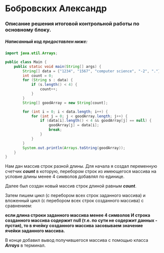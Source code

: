 # Бобровских Александр

### Описание решения итоговой контрольной работы по основному блоку.

##### Написанный код предоставлен ниже:

```java
import java.util.Arrays;

public class Main {
    public static void main(String[] args) {
        String[] data = {"1234", "1567", "computer science", "-2", "."};
        int count = 0;
        for (String s : data) {
            if (s.length() < 4) {
                count++;
            }
        }
        String[] goodArray = new String[count];

        for (int i = 0; i < data.length; i++) {
            for (int j = 0; j < goodArray.length; j++) {
                if (data[i].length() < 4 && goodArray[j] == null) {
                    goodArray[j] = data[i];
                    break;
                }
            }
        }
        System.out.println(Arrays.toString(goodArray));
    }
}
```
Нам дан массив строк разной длины. Для начала я создал переменную счетчик ***count*** в которую, перебором строк из имеющегося массива на условие длины менее 4 символов добавлял по единице. 

Далее был создан новый массив строк длиной равным ***count***.

Затем пишем цикл (с перебором всех строк заданного массива) и вложенный цикл (с перебором всех строк созданного массива) с сравнением:

**если длина строки заданного массива менее 4 символов И строка созданного массива содержит null (т.е. по сути не содержит данных - пустая), то в ячейку созданного массива засовываем значение ячейки заданного массива.**

В конце добавил вывод получившегося массива с помощью класса ***Arrays*** в терминал.

